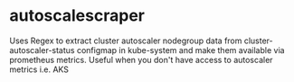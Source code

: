 # autoscalescraper

Uses Regex to extract cluster autoscaler nodegroup data from cluster-autoscaler-status configmap in kube-system and make them available via prometheus metrics. Useful when you don't have access to autoscaler metrics i.e. AKS